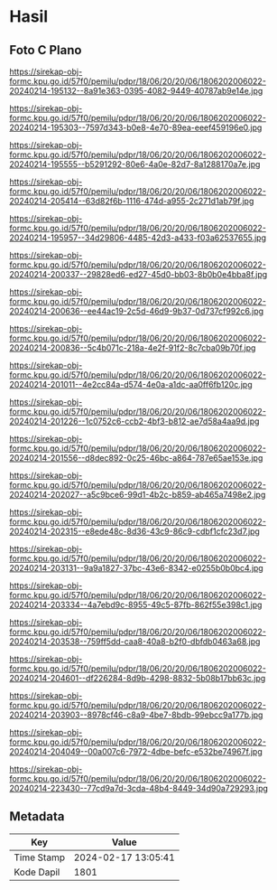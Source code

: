 # Hasil

## Foto C Plano

https://sirekap-obj-formc.kpu.go.id/57f0/pemilu/pdpr/18/06/20/20/06/1806202006022-20240214-195132--8a91e363-0395-4082-9449-40787ab9e14e.jpg

https://sirekap-obj-formc.kpu.go.id/57f0/pemilu/pdpr/18/06/20/20/06/1806202006022-20240214-195303--7597d343-b0e8-4e70-89ea-eeef459196e0.jpg

https://sirekap-obj-formc.kpu.go.id/57f0/pemilu/pdpr/18/06/20/20/06/1806202006022-20240214-195555--b5291292-80e6-4a0e-82d7-8a1288170a7e.jpg

https://sirekap-obj-formc.kpu.go.id/57f0/pemilu/pdpr/18/06/20/20/06/1806202006022-20240214-205414--63d82f6b-1116-474d-a955-2c271d1ab79f.jpg

https://sirekap-obj-formc.kpu.go.id/57f0/pemilu/pdpr/18/06/20/20/06/1806202006022-20240214-195957--34d29806-4485-42d3-a433-f03a62537655.jpg

https://sirekap-obj-formc.kpu.go.id/57f0/pemilu/pdpr/18/06/20/20/06/1806202006022-20240214-200337--29828ed6-ed27-45d0-bb03-8b0b0e4bba8f.jpg

https://sirekap-obj-formc.kpu.go.id/57f0/pemilu/pdpr/18/06/20/20/06/1806202006022-20240214-200636--ee44ac19-2c5d-46d9-9b37-0d737cf992c6.jpg

https://sirekap-obj-formc.kpu.go.id/57f0/pemilu/pdpr/18/06/20/20/06/1806202006022-20240214-200836--5c4b071c-218a-4e2f-91f2-8c7cba09b70f.jpg

https://sirekap-obj-formc.kpu.go.id/57f0/pemilu/pdpr/18/06/20/20/06/1806202006022-20240214-201011--4e2cc84a-d574-4e0a-a1dc-aa0ff6fb120c.jpg

https://sirekap-obj-formc.kpu.go.id/57f0/pemilu/pdpr/18/06/20/20/06/1806202006022-20240214-201226--1c0752c6-ccb2-4bf3-b812-ae7d58a4aa9d.jpg

https://sirekap-obj-formc.kpu.go.id/57f0/pemilu/pdpr/18/06/20/20/06/1806202006022-20240214-201556--d8dec892-0c25-46bc-a864-787e65ae153e.jpg

https://sirekap-obj-formc.kpu.go.id/57f0/pemilu/pdpr/18/06/20/20/06/1806202006022-20240214-202027--a5c9bce6-99d1-4b2c-b859-ab465a7498e2.jpg

https://sirekap-obj-formc.kpu.go.id/57f0/pemilu/pdpr/18/06/20/20/06/1806202006022-20240214-202315--e8ede48c-8d36-43c9-86c9-cdbf1cfc23d7.jpg

https://sirekap-obj-formc.kpu.go.id/57f0/pemilu/pdpr/18/06/20/20/06/1806202006022-20240214-203131--9a9a1827-37bc-43e6-8342-e0255b0b0bc4.jpg

https://sirekap-obj-formc.kpu.go.id/57f0/pemilu/pdpr/18/06/20/20/06/1806202006022-20240214-203334--4a7ebd9c-8955-49c5-87fb-862f55e398c1.jpg

https://sirekap-obj-formc.kpu.go.id/57f0/pemilu/pdpr/18/06/20/20/06/1806202006022-20240214-203538--759ff5dd-caa8-40a8-b2f0-dbfdb0463a68.jpg

https://sirekap-obj-formc.kpu.go.id/57f0/pemilu/pdpr/18/06/20/20/06/1806202006022-20240214-204601--df226284-8d9b-4298-8832-5b08b17bb63c.jpg

https://sirekap-obj-formc.kpu.go.id/57f0/pemilu/pdpr/18/06/20/20/06/1806202006022-20240214-203903--8978cf46-c8a9-4be7-8bdb-99ebcc9a177b.jpg

https://sirekap-obj-formc.kpu.go.id/57f0/pemilu/pdpr/18/06/20/20/06/1806202006022-20240214-204049--00a007c6-7972-4dbe-befc-e532be74967f.jpg

https://sirekap-obj-formc.kpu.go.id/57f0/pemilu/pdpr/18/06/20/20/06/1806202006022-20240214-223430--77cd9a7d-3cda-48b4-8449-34d90a729293.jpg


## Metadata

| Key        | Value               |
| ---------- | ------------------- |
| Time Stamp | 2024-02-17 13:05:41 |
| Kode Dapil | 1801                |



